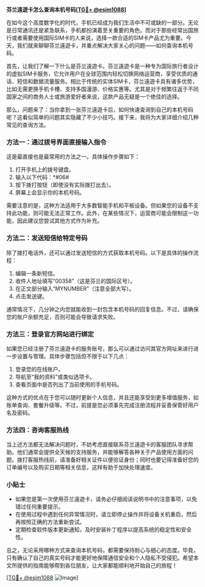 **芬兰遠遊卡怎么查询本机号码[[TG💪+ @esim1088](https://t.me/s/esim1088)]**

在如今这个高度数字化的时代，手机已经成为我们生活中不可或缺的一部分。无论是日常通讯还是紧急联系，手机都扮演着至关重要的角色。而对于那些经常出国旅行或者需要使用国际SIM卡的人来说，选择一款合适的SIM卡产品尤为重要。今天，我们就来聊聊芬兰遠遊卡，并重点解决大家关心的问题——如何查询本机号码。

首先，让我们了解一下什么是芬兰遠遊卡。芬兰遠遊卡是一种专为国际旅行者设计的虚拟SIM卡服务，它允许用户在全球范围内轻松切换网络运营商，享受优质的通话、短信和数据流量服务。相比于传统的实体SIM卡，芬兰遠遊卡具有诸多优势，比如无需更换手机卡槽、支持多国漫游、价格实惠等。尤其是对于频繁往返于不同国家之间的商务人士或旅游爱好者来说，这款产品无疑是一个绝佳的选择。

那么，问题来了：当你拿到一张芬兰遠遊卡后，如何快速查询到自己的本机号码呢？这看似简单的问题其实隐藏了不少小技巧。接下来，我将为大家详细介绍几种常见的查询方法。

### 方法一：通过拨号界面直接输入指令

这是最直接也是最常用的方法之一。具体操作步骤如下：

1. 打开手机上的拨号键盘。
2. 输入以下代码：*#06#
3. 按下拨打按钮（即使没有实际拨打出去）。
4. 屏幕上会显示你的本机号码。

需要注意的是，这种方法适用于大多数智能手机和平板设备。但如果您的设备不支持此功能，则可能无法正常工作。此外，在某些情况下，运营商可能会限制这一功能，因此建议您尝试其他方式作为补充。

### 方法二：发送短信给特定号码

除了拨打电话外，还可以通过发送短信的方式获取本机号码。以下是具体的操作流程：

1. 编辑一条新短信。
2. 收件人地址填写“00358”（这是芬兰的国际区号）。
3. 在正文部分输入“MYNUMBER”（注意全部大写）。
4. 点击发送键。

通常情况下，几分钟之内您就能收到一封包含本机号码的回复信息。不过，请确保您的账户余额充足，否则可能会导致请求失败。

### 方法三：登录官方网站进行绑定

如果您已经注册了芬兰遠遊卡的服务账号，那么可以通过访问其官方网址来进行进一步设置与管理。具体步骤包括但不限于以下几点：

1. 登录您的在线账户。
2. 导航至“我的资料”或类似选项卡。
3. 查看页面中是否列出了当前使用的手机号码。

这种方式的优点在于您可以随时更新个人信息，并且还能享受到更多增值服务，如账单查询、套餐升级等。不过，前提是您必须事先完成注册流程并妥善保管好用户名及密码。

### 方法四：咨询客服热线

当上述方法都无法解决问题时，不妨考虑直接联系芬兰遠遊卡的客服团队寻求帮助。他们通常会提供全天候的支持服务，并能够解答各种关于产品使用方面的问题。拨打客服热线前，请准备好相关证件以便验证身份；同时也要记得准备好您的订单编号以及购买日期等相关信息，这样有助于加快处理速度。

### 小贴士

- 如果您是第一次使用芬兰遠遊卡，请务必仔细阅读说明书中的注意事项，以免错过任何重要提示。
- 在使用过程中遇到任何异常情况时，请立即停止操作并将设备关机重启，然后再按照正确的方法重新尝试。
- 定期检查软件版本更新通知，及时安装补丁程序以提高系统的稳定性和安全性。

总之，无论采用哪种方式来查询本机号码，都需要保持耐心与细心的态度。毕竟，只有确认了自己的真实号码才能更好地保障通信安全和个人隐私不受侵犯。希望本文所提供的指南能够帮到各位朋友，让大家都能顺利地开始自己的旅程！

[[TG💪+ @esim1088](https://t.me/s/esim1088) ![Image](https://i.postimg.cc/4NQfJmqS/Snipaste-2025-05-13-00-14-12.png)]